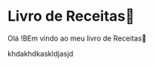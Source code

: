 # Livro de Receitas:champagne:

Olá !BEm vindo ao meu livro de Receitas:chicken:

khdakhdkaskldjasjd
